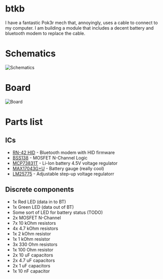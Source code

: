 # btkb

I have a fantastic Pok3r mech that, annoyingly, uses a cable to connect to my computer. I am building a module that includes a decent battery and bluetooth modem to replace the cable.

# Schematics
![Schematics](https://raw.githubusercontent.com/HokieGeek/btkb/btkb.png)

# Board
![Board](https://raw.githubusercontent.com/HokieGeek/btkb/btkb.brd.png)

# Parts list
## ICs
- [RN-42 HID](http://cdn.sparkfun.com/datasheets/Wireless/Bluetooth/BlueSMiRF-ChipAnt-v16.pdf) - Bluetooth modem with HID firmware
- [BSS138](https://www.fairchildsemi.com/datasheets/BS/BSS138.pdf) - MOSFET N-Channel Logic
- [MCP73831T](https://www.sparkfun.com/datasheets/Prototyping/Batteries/MCP73831T.pdf) - Li-Ion battery 4.5V voltage regulator
- [MAX17043G+U](http://cdn.sparkfun.com/datasheets/Prototyping/MAX17043-MAX17044.pdf) - Battery gauge (really cool)
- [LM25775](http://www.ti.com/lit/ds/symlink/uc2577-adj.pdf) - Adjustable step-up voltage regulatorr

## Discrete components
* 1x Red LED (data in to BT)
* 1x Green LED (data out of BT)
* Some sort of LED for battery status (TODO)
* 2x MOSFET N-Channel
* 7x 10 kOhm resistors
* 4x 4.7 kOhm resistors
* 1x 2 kOhm resistor
* 1x 1 kOhm resistor
* 3x 330 Ohm resistors
* 1x 100 Ohm resistor
* 2x 10 uF capacitors
* 2x 4.7 uF capacitors
* 2x 1 uF capacitors
* 1x 10 nF capacitor
